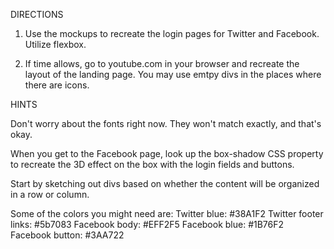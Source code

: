 DIRECTIONS

1. Use the mockups to recreate the login pages for Twitter and Facebook. Utilize flexbox. 

2. If time allows, go to youtube.com in your browser and recreate the layout of the landing page. You may use emtpy divs in the places where there are icons. 

HINTS

Don't worry about the fonts right now. They won't match exactly, and that's okay.

When you get to the Facebook page, look up the box-shadow CSS property to recreate the 3D effect on the box with the login fields and buttons.

Start by sketching out divs based on whether the content will be organized in a row or column. 

Some of the colors you might need are:
    Twitter blue: #38A1F2
    Twitter footer links: #5b7083
    Facebook body: #EFF2F5
    Facebook blue: #1B76F2
    Facebook button: #3AA722
